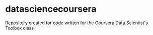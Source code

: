 datasciencecoursera
===================

Repository created for code written for the Coursera Data Scientist's Toolbox class
